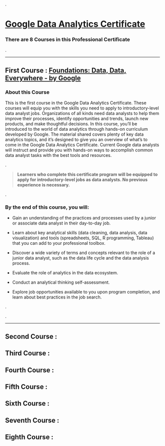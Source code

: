 .

# [Google Data Analytics Certificate](https://www.coursera.org/professional-certificates/google-data-analytics)



### There are 8 Courses in this Professional Certificate




.



----------------------



## First Course : [Foundations: Data, Data, Everywhere - by Google](https://www.coursera.org/learn/foundations-data/home/welcome)



### About this Course


This is the first course in the Google Data Analytics Certificate. These courses will equip you with the skills you need to apply to introductory-level data analyst jobs. Organizations of all kinds need data analysts to help them improve their processes, identify opportunities and trends, launch new products, and make thoughtful decisions. In this course, you’ll be introduced to the world of data analytics through hands-on curriculum developed by Google. The material shared covers plenty of key data analytics topics, and it’s designed to give you an overview of what’s to come in the Google Data Analytics Certificate. Current Google data analysts will instruct and provide you with hands-on ways to accomplish common data analyst tasks with the best tools and resources.

.


> **Learners who complete this certificate program will be equipped to apply for introductory-level jobs as data analysts. No previous experience is necessary.**



.

### By the end of this course, you will:


- Gain an understanding of the practices and processes used by a junior or associate data analyst in their day-to-day job. 


- Learn about key analytical skills (data cleaning, data analysis, data visualization) and tools (spreadsheets, SQL, R programming, Tableau) that you can add to your professional toolbox. 



- Discover a wide variety of terms and concepts relevant to the role of a junior data analyst, such as the data life cycle and the data analysis process. 



- Evaluate the role of analytics in the data ecosystem. 



- Conduct an analytical thinking self-assessment. 



- Explore job opportunities available to you upon program completion, and learn about best practices in the job search.




.




.


--------------------------


## Second Course :

## Third Course :
## Fourth Course :
## Fifth Course :
## Sixth Course :
## Seventh Course :
## Eighth Course :



